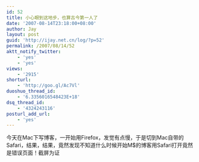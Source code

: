 ```yaml
---
id: 52
title: 小心眼到这地步，也算古今第一人了
date: '2007-08-14T23:18:00+08:00'
author: Jay
layout: post
guid: 'http://ijay.net.cn/log/?p=52'
permalink: /2007/08/14/52
aktt_notify_twitter:
    - 'yes'
    - 'yes'
views:
    - '2915'
shorturl:
    - 'http://goo.gl/Ac7Vl'
duoshuo_thread_id:
    - '6.3356016548423E+18'
dsq_thread_id:
    - '4324243116'
posturl_add_url:
    - 'yes'
---
```


今天在Mac下写博客，一开始用Firefox，发觉有点慢，于是切到Mac自带的Safari，结果，结果，竟然发现不知道什么时候开始M$的博客用Safari打开竟然是错误页面！截屏为证